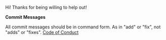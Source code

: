Hi! Thanks for being willing to help out!

<strong>Commit Messages</strong>

All commit messages should be in command form. As in "add" or "fix", not "adds" or "fixes".
[Code of Conduct](#code-of-conduct)

